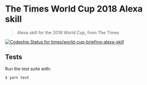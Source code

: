 # The Times World Cup 2018 Alexa skill

> Alexa skill for the 2018 World Cup, from The Times

[ ![Codeship Status for times/world-cup-briefing-alexa-skill](https://app.codeship.com/projects/63c17b80-378c-0136-f8a8-6631ac296a0c/status?branch=master)](https://app.codeship.com/projects/289712)

## Tests

Run the test suite with:

```bash
$ yarn test
```

